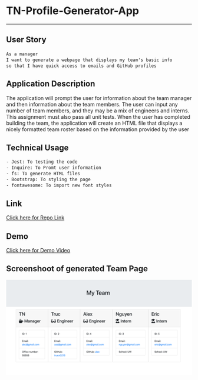 # TN-Profile-Generator-App
- - - -
## User Story
```
As a manager
I want to generate a webpage that displays my team's basic info
so that I have quick access to emails and GitHub profiles
```

## Application Description
The application will prompt the user for information about the team manager and then information about the team members. The user can input any number of team members, and they may be a mix of engineers and interns. This assignment must also pass all unit tests. When the user has completed building the team, the application will create an HTML file that displays a nicely formatted team roster based on the information provided by the user

## Technical Usage
    - Jest: To testing the code
    - Inquire: To Promt user information
    - fs: To generate HTML files
    - Bootstrap: To styling the page
    - fontawesome: To import new font styles

## Link
[Click here for Repo Link](https://github.com/trucn0215/TN-Team-Profile-Generator-App)

## Demo
[Click here for Demo Video](https://youtu.be/XihSMs8ZjW4)

## Screenshoot of generated Team Page
![webpage screenshoot](img/Team-Profile-Generated.png)